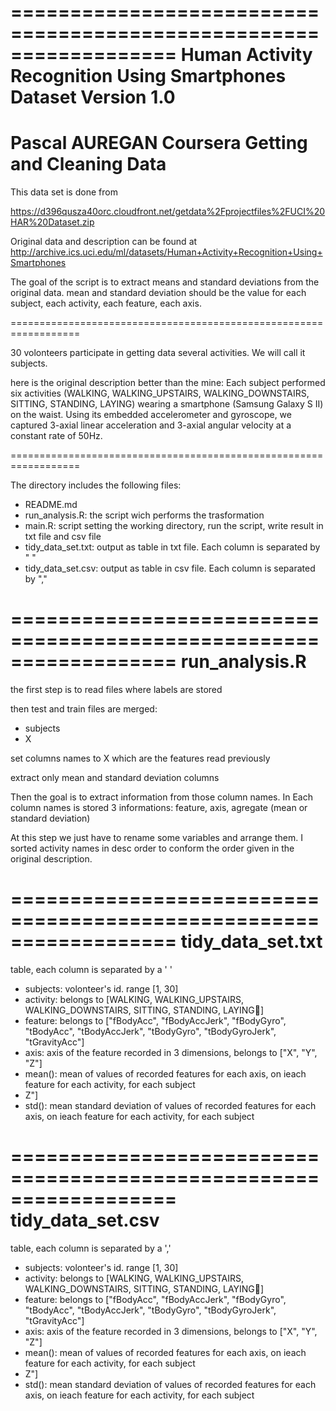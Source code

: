==================================================================
Human Activity Recognition Using Smartphones Dataset
Version 1.0
==================================================================
Pascal AUREGAN
Coursera
Getting and Cleaning Data
==================================================================
This data set is done from

https://d396qusza40orc.cloudfront.net/getdata%2Fprojectfiles%2FUCI%20HAR%20Dataset.zip 

Original data and description can be found at
http://archive.ics.uci.edu/ml/datasets/Human+Activity+Recognition+Using+Smartphones 

The goal of the script is to extract means and standard deviations from the original data. mean and standard deviation should be the value for each subject, each activity, each feature, each axis.

==================================================================

30 volonteers participate in getting data several activities. We will call it subjects.

here is the original description better than the mine: 
Each subject performed six activities (WALKING, WALKING_UPSTAIRS, WALKING_DOWNSTAIRS, SITTING, STANDING, LAYING) wearing a smartphone (Samsung Galaxy S II) on the waist. Using its embedded accelerometer and gyroscope, we captured 3-axial linear acceleration and 3-axial angular velocity at a constant rate of 50Hz.

==================================================================

The directory includes the following files:
- README.md
- run_analysis.R: the script wich performs the trasformation
- main.R: script setting the working directory, run the script, write result in txt file and csv file
- tidy_data_set.txt: output as table in txt file. Each column is separated by " "
- tidy_data_set.csv: output as table in csv file. Each column is separated by ","

==================================================================
run_analysis.R
==================================================================


the first step is to read files where labels are stored

then test and train files are merged:
- subjects
- X

set columns names to X which are the features read previously

extract only mean and standard deviation columns

Then the goal is to extract information from those column names. In Each column names is stored 3 informations: feature, axis, agregate (mean or standard deviation)

At this step we just have to rename some variables and arrange them. I sorted activity names in desc order to conform the order given in the original description.

==================================================================
tidy_data_set.txt
==================================================================
table, each column is separated by a ' '

- subjects: volonteer's id. range [1, 30]
- activity: belongs to [WALKING, WALKING_UPSTAIRS, WALKING_DOWNSTAIRS, SITTING, STANDING, LAYING]
- feature: belongs to ["fBodyAcc", "fBodyAccJerk", "fBodyGyro", "tBodyAcc", "tBodyAccJerk", "tBodyGyro", "tBodyGyroJerk", "tGravityAcc"]
- axis: axis of the feature recorded in 3 dimensions, belongs to ["X", "Y", "Z"]
- mean(): mean of values of recorded features for each axis, on ieach feature for each activity, for each subject
- Z"]
- std(): mean standard deviation of values of recorded features for each axis, on ieach feature for each activity, for each subject

==================================================================
tidy_data_set.csv
==================================================================
table, each column is separated by a ','

- subjects: volonteer's id. range [1, 30]
- activity: belongs to [WALKING, WALKING_UPSTAIRS, WALKING_DOWNSTAIRS, SITTING, STANDING, LAYING]
- feature: belongs to ["fBodyAcc", "fBodyAccJerk", "fBodyGyro", "tBodyAcc", "tBodyAccJerk", "tBodyGyro", "tBodyGyroJerk", "tGravityAcc"]
- axis: axis of the feature recorded in 3 dimensions, belongs to ["X", "Y", "Z"]
- mean(): mean of values of recorded features for each axis, on ieach feature for each activity, for each subject
- Z"]
- std(): mean standard deviation of values of recorded features for each axis, on ieach feature for each activity, for each subject

